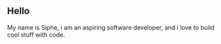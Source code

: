 ## Hello 

My name is Siphe,  i am an aspiring software developer, and i love to build cool stuff  with code.